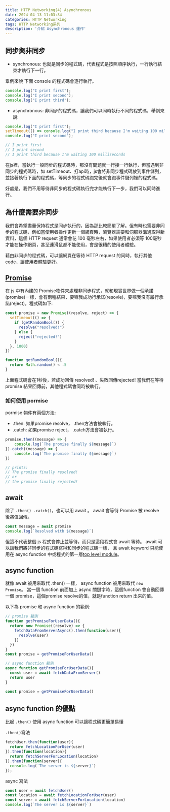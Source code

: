 ```yaml
---
title: HTTP Networking(4) Asynchronous
date: 2024-04-13 11:03:34
categories: HTTP Networking
tags: HTTP Networking系列
description: '介紹 Asynchronous 運作'
---
```


## 同步與非同步

- synchronous: 也就是同步的程式碼，代表程式是按照順序執行，一行執行結束才執行下一行。

舉例來說 下面 console 的程式碼會逐行執行。

``` js
console.log("I print first");
console.log("I print second");
console.log("I print third");
```

- asynchronous: 非同步的程式碼，讓我們可以同時執行不同的程式碼，舉例來說:

``` js
console.log("I print first");
setTimeout(() => console.log("I print third because I'm waiting 100 milliseconds"), 100);
console.log("I print second");

// I print first
// I print second
// I print third because I'm waiting 100 milliseconds
```

在js裡，當執行一般同步的程式碼時，那沒有問題就一行接一行執行，但當遇到非同步的程式碼時，如 setTimeout、打api時，js會將非同步程式碼放到事件儲列，並接著執行下面的程式碼，等同步的程式碼跑完後就會跑事件儲列裡的程式碼。

好處是，我們不用等待非同步的程式碼執行完才能執行下一步，我們可以同時進行。

## 為什麼需要非同步

我們會希望盡量保持程式是同步執行的，因為那比較簡單了解。但有時也需要非同步的程式碼，例如當使用者操作更新一個網頁時，瀏覽器需要和伺服器溝通取得新資料，這個 HTTP request  通常會花 100 毫秒左右，如果使用者必須等 100毫秒才能在操作網頁，甚至連滑鼠都不能使用，會是很糟的使用者體驗。

藉由非同步的程式碼，可以讓網頁在等待 HTTP request 的同時，執行其他code，讓使用者體驗更好。

## [Promise](https://www.boot.dev/assignments/e9d87b33-df09-4d49-9c96-ce085b81ec92)

在 js 中有內建的 Promise物件來處理非同步程式，就和現實世界做一個承諾(promise)一樣，會有兩種結果，要嘛我成功行承諾(resovle)，要嘛我沒有履行承諾(reject)，程式碼如下:

``` js
const promise = new Promise((resolve, reject) => {
  setTimeout(() => {
    if (getRandomBool()) {
      resolve("resolved!")
    } else {
      reject("rejected!")
    }
  }, 1000)
})

function getRandomBool(){
  return Math.random() < .5
}
```

上面程式碼會在1秒後，若成功回傳 resolved! 、失敗回傳rejected! 當我們在等待 promise 結果回傳前，其他程式碼會同時被執行。

### 如何使用 pormise

pormise 物件有兩個方法:

- .then: 如果promise resolve， .then方法會被執行。
- .catch: 如果promise reject， .catch方法會被執行。

```js
promise.then((message) => {
    console.log(`The promise finally ${message}`)
}).catch((message) => {
    console.log(`The promise finally ${message}`)
})

// prints:
// The promise finally resolved!
// or
// the promise finally rejected!
```

## await 

除了 `.then() .catch()`，也可以用 await 。
await 會等待 Promise 被 resolve 後將值回傳。

``` js
const message = await promise
console.log(`Resolved with ${message}`)
```

但這不代表整個 js 程式會停止並等待，而只是這段程式會 await 等待。
await 可以讓我們將非同步的程式碼寫得和同步的程式碼一樣，
且 await keyword 只能使用在 async function 中或程式的第一層[top level module](https://stackoverflow.com/questions/46515764/how-can-i-use-async-await-at-the-top-level)。

## async function

就像 await 被用來取代 .then() 一樣， async function 被用來取代 `new Promise`。
當一個 function 前面加上 async 關鍵字時，這個function 會自動回傳一個 promise，這個promise resolve的值，就是function return 出來的值。

以下為 promise 和 async function 的範例:

``` js
// promise 範例
function getPromiseForUserData(){
  return new Promise((resolve) => {
    fetchDataFromServerAsync().then(function(user){
      resolve(user)
    })
  })
}
const promise = getPromiseForUserData()
```

``` js
// async function 範例
async function getPromiseForUserData(){
  const user = await fetchDataFromServer()
  return user
}

const promise = getPromiseForUserData()
```

## async function  的優點

比起 `.then()` 使用 async function 可以讓程式碼更簡單易懂

`.then()`寫法
``` js
fetchUser.then(function(user){
  return fetchLocationForUser(user)
}).then(function(location){
  return fetchServerForLocation(location)
}).then(function(server){
  console.log(`The server is ${server}`)
});
```

async 寫法
``` js
const user = await fetchUser()
const location = await fetchLocationForUser(user)
const server = await fetchServerForLocation(location)
console.log(`The server is ${server}`)
```



